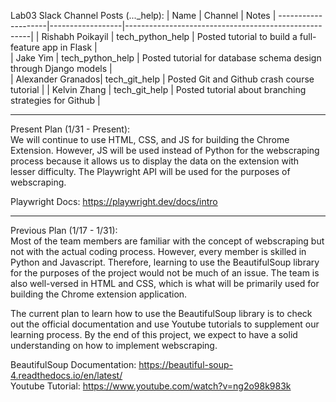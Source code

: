Lab03 Slack Channel Posts (..._help):
| Name              | Channel          | Notes                                                |
--------------------|------------------|------------------------------------------------------|
| Rishabh Poikayil  | tech_python_help | Posted tutorial to build a full-feature app in Flask |   
| Jake Yim          | tech_python_help | Posted tutorial for database schema design through Django models |   
| Alexander Granados| tech_git_help    | Posted Git and Github crash course tutorial |
| Kelvin Zhang      | tech_git_help    | Posted tutorial about branching strategies for Github |

---------------------------------------------------------------------------------------------------------------------------------------------
Present Plan (1/31 - Present):\
We will continue to use HTML, CSS, and JS for building the Chrome Extension. However, JS will be used instead of Python for the webscraping process because it allows us to display the data on the extension with lesser difficulty. The Playwright API will be used for the purposes of webscraping.

Playwright Docs: https://playwright.dev/docs/intro 

---------------------------------------------------------------------------------------------------------------------------------------------
Previous Plan (1/17 - 1/31):\
Most of the team members are familiar with the concept of webscraping but not with the actual coding process. However, every member is skilled in Python and Javascript.
Therefore, learning to use the BeautifulSoup library for the purposes of the project would not be much of an issue. The team is also well-versed in HTML and CSS, which is
what will be primarily used for building the Chrome extension application.

The current plan to learn how to use the BeautifulSoup library is to check out the official documentation and use Youtube tutorials to supplement our learning process. By the end of this
project, we expect to have a solid understanding on how to implement webscraping.

BeautifulSoup Documentation: https://beautiful-soup-4.readthedocs.io/en/latest/ \
Youtube Tutorial: https://www.youtube.com/watch?v=ng2o98k983k
